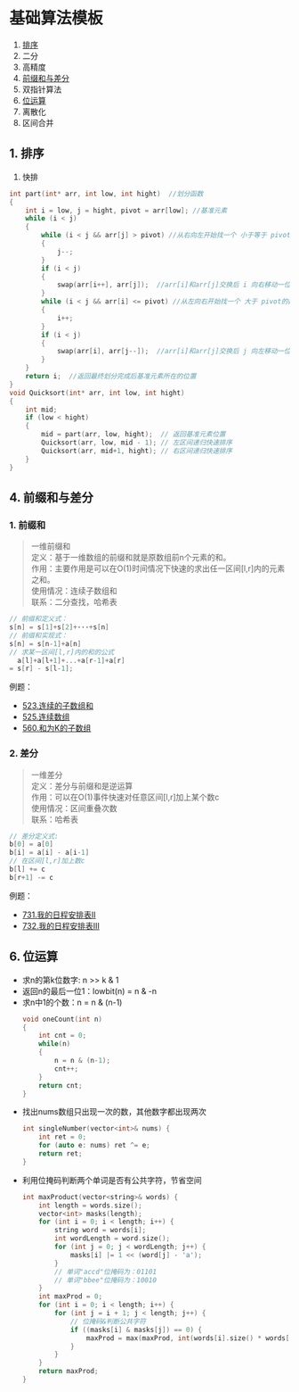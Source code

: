 # 基础算法模板

1. [排序](#1-排序)
2. 二分
3. 高精度
4. [前缀和与差分](#4-前缀和与差分)
5. 双指针算法
6. [位运算](#6-位运算)
7. 离散化
8. 区间合并

## 1. 排序
1. 快排
```C++
int part(int* arr, int low, int hight)  //划分函数
{
	int i = low, j = hight, pivot = arr[low]; //基准元素
	while (i < j)
	{
		while (i < j && arr[j] > pivot) //从右向左开始找一个 小于等于 pivot的数值
		{
			j--;
		}
		if (i < j)
		{
			swap(arr[i++], arr[j]);  //arr[i]和arr[j]交换后 i 向右移动一位
		}
		while (i < j && arr[i] <= pivot) //从左向右开始找一个 大于 pivot的数值
		{
			i++;
		}
		if (i < j)
		{
			swap(arr[i], arr[j--]);  //arr[i]和arr[j]交换后 j 向左移动一位
		}
	}
	return i;  //返回最终划分完成后基准元素所在的位置
}
void Quicksort(int* arr, int low, int hight)
{
	int mid;
	if (low < hight)
	{
		mid = part(arr, low, hight);  // 返回基准元素位置
		Quicksort(arr, low, mid - 1); // 左区间递归快速排序
		Quicksort(arr, mid+1, hight); // 右区间递归快速排序
	}
}
```
## 4. 前缀和与差分
### 1. 前缀和
> 一维前缀和  
> 定义：基于一维数组的前缀和就是原数组前n个元素的和。  
> 作用：主要作用是可以在O(1)时间情况下快速的求出任一区间[l,r]内的元素之和。  
> 使用情况：连续子数组和  
> 联系：二分查找，哈希表  
```C++
// 前缀和定义式：
s[n] = s[1]+s[2]+···+s[n]
// 前缀和实现式：
s[n] = s[n-1]+a[n]
// 求某一区间[l,r]内的和的公式
  a[l]+a[l+1]+...+a[r-1]+a[r] 
= s[r] - s[l-1];
```
例题：
* [523.连续的子数组和](https://leetcode.cn/problems/continuous-subarray-sum)
* [525.连续数组](https://leetcode.cn/problems/contiguous-array)
* [560.和为K的子数组](https://leetcode.cn/problems/subarray-sum-equals-k)

### 2. 差分
> 一维差分  
> 定义：差分与前缀和是逆运算  
> 作用：可以在O(1)事件快速对任意区间[l,r]加上某个数c  
> 使用情况：区间重叠次数  
> 联系：哈希表  
```C++
// 差分定义式:
b[0] = a[0]
b[i] = a[i] - a[i-1]
// 在区间[l,r]加上数c
b[l] += c
b[r+1] -= c
```
例题：
+ [731.我的日程安排表II](https://leetcode.cn/problems/my-calendar-ii/description/)
+ [732.我的日程安排表III](https://leetcode.cn/problems/my-calendar-iii/)

## 6. 位运算
- 求n的第k位数字: n >> k & 1  
- 返回n的最后一位1：lowbit(n) = n & -n
- 求n中1的个数：n = n & (n-1)
	```C++
	void oneCount(int n)
	{
		int cnt = 0;
		while(n)
		{
			n = n & (n-1);
			cnt++;
		}
		return cnt;
	}
	```
- 找出nums数组只出现一次的数，其他数字都出现两次
	```C++
	int singleNumber(vector<int>& nums) {
        int ret = 0;
        for (auto e: nums) ret ^= e;
        return ret;
    }
	```
- 利用位掩码判断两个单词是否有公共字符，节省空间
	```C++
	int maxProduct(vector<string>& words) {
        int length = words.size();
        vector<int> masks(length);
        for (int i = 0; i < length; i++) {
            string word = words[i];
            int wordLength = word.size();
            for (int j = 0; j < wordLength; j++) {
                masks[i] |= 1 << (word[j] - 'a');
            }
			// 单词"accd"位掩码为：01101
			// 单词"bbee"位掩码为：10010
        }
        int maxProd = 0;
        for (int i = 0; i < length; i++) {
            for (int j = i + 1; j < length; j++) {
				// 位掩码&判断公共字符
                if ((masks[i] & masks[j]) == 0) {
                    maxProd = max(maxProd, int(words[i].size() * words[j].size()));
                }
            }
        }
        return maxProd;
    }
	```